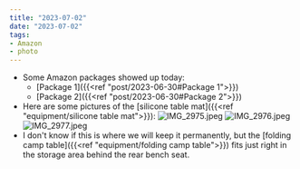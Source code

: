 ```yaml
---
title: "2023-07-02"
date: "2023-07-02"
tags:
- Amazon
- photo
---
```

- Some Amazon packages showed up today:
	- [Package 1]({{<ref "post/2023-06-30#Package 1">}})
	- [Package 2]({{<ref "post/2023-06-30#Package 2">}})
- Here are some pictures of the [silicone table mat]({{<ref "equipment/silicone table mat">}}):
![IMG_2975.jpeg](/images/IMG_2975_1688338777821_0.jpeg)
![IMG_2976.jpeg](/images/IMG_2976_1688338789461_0.jpeg)
![IMG_2977.jpeg](/images/IMG_2977_1688338798524_0.jpeg)
- I don't know if this is where we will keep it permanently, but the [folding camp table]({{<ref "equipment/folding camp table">}}) fits just right in the storage area behind the rear bench seat.
